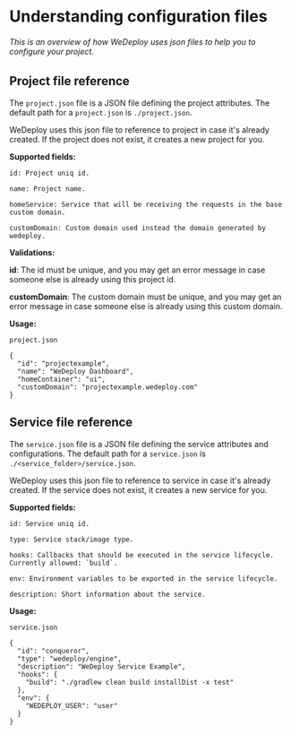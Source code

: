 # Understanding configuration files

###### This is an overview of how WeDeploy uses json files to help you to configure your project.

<!-- <article id="project-configuration"> -->

## Project file reference

The `project.json` file is a JSON file defining the project attributes. The default path for a `project.json` is `./project.json`.

WeDeploy uses this json file to reference to project in case it's already created. If the project does not exist, it creates a new project for you.

**Supported fields:**

```
id: Project uniq id.

name: Project name.

homeService: Service that will be receiving the requests in the base custom domain.

customDomain: Custom domain used instead the domain generated by wedeploy.
```

**Validations:**

**id**: The id must be unique, and you may get an error message in case someone else is already using this project id.

**customDomain**: The custom domain must be unique, and you may get an error message in case someone else is already using this custom domain.


**Usage:**

`project.json`
```
{
  "id": "projectexample",
  "name": "WeDeploy Dashboard",
  "homeContainer": "ui",
  "customDomain": "projectexample.wedeploy.com"
}
```

<!-- </article> -->


<!-- <article id="service-configuration"> -->

## Service file reference

The `service.json` file is a JSON file defining the service attributes and configurations. The default path for a `service.json` is `./<service_folder>/service.json`.

WeDeploy uses this json file to reference to service in case it's already created. If the service does not exist, it creates a new service for you.

**Supported fields:**

```
id: Service uniq id.

type: Service stack/image type.

hooks: Callbacks that should be executed in the service lifecycle. Currently allowed: `build`.

env: Environment variables to be exported in the service lifecycle.

description: Short information about the service.
```

**Usage:**

`service.json`
```
{
  "id": "conqueror",
  "type": "wedeploy/engine",
  "description": "WeDeploy Service Example",
  "hooks": {
    "build": "./gradlew clean build installDist -x test"
  },
  "env": {
    "WEDEPLOY_USER": "user"
  }
}
```


<!-- </article> -->

